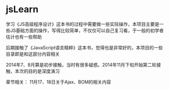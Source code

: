 jsLearn
=======
学习《JS高级程序设计》这本书的过程中需要做一些实际操作，本项目主要是一些JS基础方面的操作，写得比较简单，不仅仅可以自己复习看，于一般的初学者估计也有一些帮助

后期接触了《JavaScript语言精粹》这本书，觉得也是非常好的，本项目的一些目录即是和这部分内容相关

2014年7、8月算是初步接触，当时有很多疑惑。2014年11月下旬开始第二轮接触，本次的目的是深度演习

章节相关：
11月17、18日关于Ajax、BOM的相关内容
